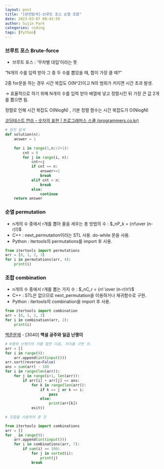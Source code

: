 ```yaml
---
layout: post
title: "[완전탐색]-브루트 포스 순열 조합"
date: 2023-03-07 08:43:59
author: Sujin Park
categories: coding
tags: [Python]
---
```


### 브루트 포스 Brute-force

- 브루트 포스 : ‘무차별 대입’이라는 뜻

“N개의 수를 입력 받아 그 중 두 수를 뽑았을 때, 합이 가장 클 때?”

2중 for문을 하는 경우 시간 복잡도 O(N^2)이고 N의 범위가 커지면 시간 초과 발생.

→ 효율적으로 하기 위해 N개의 수를 입력 받아 배열에 넣고 정렬시킨 뒤 가장 큰 값 2개를 뽑으면 됨.

정렬로 인해 시간 복잡도 O(NlogN) , 기본 정렬 함수는 시간 복잡도가 O(NlogN)

[코딩테스트 연습 - 숫자의 표현 | 프로그래머스 스쿨 (programmers.co.kr)](https://school.programmers.co.kr/learn/courses/30/lessons/12924)

```python
# 완전 탐색
def solution(n):
    answer = 1
    
    for i in range(1,n//2+1):
        cnt = 0
        for j in range(i, n):
            cnt+=j
            if cnt == n:
                answer+=1
                break
            elif cnt > n:
                break
            else:
                continue
    return answer
```

### 순열 permutation

- n개의 수 중에서 r개를 뽑아 줄을 세우는 총 방법의 수 : $_nP_k = {n!\over (n-r)!}$
- C++ : next_permutation이라는 STL 사용. do-while 문을 사용.
- Python : itertools의 permutations를 import 후 사용.

```python
from itertools import permutations
arr = [0, 1, 2, 3]
for i in permutations(arr, 4):
	print(i)
```

### 조합 combination

- n개의 수 중에서 r개를 뽑는 가지 수 : $_nC_r = {n! \over (n-r)!r!}$
- C++ :  STL은 없으므로 next_permutation을 이용하거나 재귀함수로 구현.
- Python : itertools의 combination을 import 후 사용.

```python
from itertools import combination
arr = [0, 1, 2, 3]
for i in combination(arr, 2):
	print(i)
```

[백준문제](https://www.acmicpc.net/problem/3040) - [3040] **백설 공주와 일곱 난쟁이**

```python
# 9명의 난쟁이의 키를 합한 다음, 차이를 구한 것.
arr = []
for i in range(9):
    arr.append(int(input()))
arr.sort(reverse=False)
ans = sum(arr) - 100
for i in range(len(arr)):
    for j in range(i+1, len(arr)):
        if arr[i] + arr[j] == ans:
            for k in range(len(arr)):
                if k == j or k == i:
                    pass
                else:
                    print(arr[k])
            exit()
            
# 조합을 사용하여 푼 것

from itertools import combinations
arr = []
for _ in range(9):
    arr.append(int(input()))
    for i in combinations(arr, 7):
        if sum(i) == 100:
            for j in sorted(i):
                print(j)
            break
```